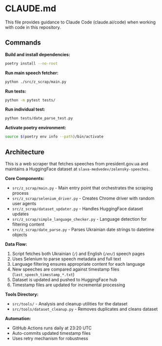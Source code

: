 # CLAUDE.md

This file provides guidance to Claude Code (claude.ai/code) when working with code in this repository.

## Commands

**Build and install dependencies:**
```bash
poetry install --no-root
```

**Run main speech fetcher:**
```bash
python ./src/z_scrap/main.py
```

**Run tests:**
```bash
python -m pytest tests/
```

**Run individual test:**
```bash
python tests/date_parse_test.py
```

**Activate poetry environment:**
```bash
source $(poetry env info --path)/bin/activate
```

## Architecture

This is a web scraper that fetches speeches from president.gov.ua and maintains a HuggingFace dataset at `slava-medvedev/zelensky-speeches`.

**Core Components:**

- `src/z_scrap/main.py` - Main entry point that orchestrates the scraping process
- `src/z_scrap/selenium_driver.py` - Creates Chrome driver with random user agents
- `src/z_scrap/dataset_updater.py` - Handles HuggingFace dataset updates
- `src/z_scrap/simple_language_checker.py` - Language detection for filtering content
- `src/z_scrap/date_parse.py` - Parses Ukrainian date strings to datetime objects

**Data Flow:**
1. Script fetches both Ukrainian (`/`) and English (`/en/`) speech pages
2. Uses Selenium to parse speech metadata and full text
3. Language filtering ensures appropriate content for each language
4. New speeches are compared against timestamp files (`last_speech_timestamp_*.txt`)
5. Dataset is updated and pushed to HuggingFace hub
6. Timestamp files are updated for incremental processing

**Tools Directory:**
- `src/tools/` - Analysis and cleanup utilities for the dataset
- `src/tools/dataset_cleanup.py` - Removes duplicates and cleans dataset

**Automation:**
- GitHub Actions runs daily at 23:20 UTC
- Auto-commits updated timestamp files
- Uses retry mechanism for robustness